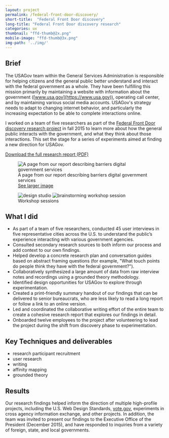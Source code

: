 ```yaml
---
layout: project
permalink: /federal-front-door-discovery/
short-title:  "Federal Front Door discovery"
long-title: "Federal Front Door discovery research"
categories: ux
thumbnail: "ffd-thumb@2x.png" 
mobile-image: "ffd-thumb@3x.png"
img-path: '../img/'
---
```


## Brief ##

The USAGov team within the General Services Administration is responsible for helping citizens and the general public better understand and interact with the federal government as a whole. They have been fulfilling this mission primarily by maintaining a website with information about the government ([www.usa.gov](https://www.usa.gov)), operating call center, and by maintaining various social media accounts. USAGov's strategy needs to adapt to changing internet behavior, and particularly the increasing expectation to be able to complete interactions online. 

I worked on a team of five researchers as part of the [Federal Front Door discovery research project](https://labs.usa.gov) in fall 2015 to learn more about how the general public interacts with the government, and what they think about those interactions. This set the stage for a series of experiments aimed at finding a new direction for USAGov. 

<a href="https://ffd-microsite-production.app.cloud.gov/files/FFD_ResearchReport.pdf">Download the full research report (PDF)</a>


<figure>
	<img src="{{ page.img-path }}/ffd-report-access.png" alt="A page from our report describing barriers digital government services" />
	<figcaption>
		A page from our report describing barriers digital government services
	</figcaption>
	<a href="{{ page.img-path }}">See larger image</a>
</figure>


<figure>
	<img src="{{ page.img-path }}/ffd-workshop.png" alt="design studio">
	<img src="{{ page.img-path }}/ffd-workshop-2.png" alt="brainstorming workshop session">
	<figcaption>Workshop sessions</figcaption>
</figure>


## What I did ##

* As part of a team of five researchers, conducted 45 user interviews in five representative cities across the U.S. to understand the public’s experience interacting with various government agencies.
* Consulted secondary research sources to both inform our process and add context to our own findings. 
* Helped develop a concrete research plan and conversation guides based on abstract framing questions (for example, "What touch points do people think they have with the federal government?").
* Collaboratively synthesized a large amount of data from raw interview notes and recordings using a grounded theory methodology. 
* Identified design opportunities for USAGov to explore through experimentation. 
* Created a print-friendly summary handout of our findings that can be delivered to senior bureaucrats, who are less likely to read a long report or follow a link to an online version. 
* Led and coordinated the collaborative writing effort of the entire team to create a cohesive research report that explores our findings in detail.
* Onboarded twelve employees to the project after volunteering to lead the project during the shift from discovery phase to experimentation. 


## Key Techniques and deliverables ##
<ul class="skill-pills">
	<li>research participant recruitment</li>
	<li>user research</li>
	<li>writing</li>
	<li>affinity mapping</li>
	<li>grounded theory</li>
</ul>

## Results ##

Our research findings helped inform the direction of multiple high-profile projects, including the U.S. Web Design Standards, [vote.gov](https://www.vote.gov), experiments in cross agency information exchange, and other projects. In addition, the team was invited to present our findings to the Executive Office of the President (December 2015), and have responded to inquiries from a variety of foreign, state, and local governments. 
